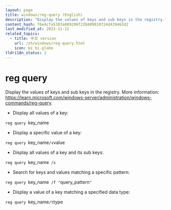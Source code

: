 ```yaml
---
layout: page
title: windows/reg-query (English)
description: "Display the values of keys and sub keys in the registry."
content_hash: f6e4cfa5383a889206f22b809810f24d439463d2
last_modified_at: 2023-11-12
related_topics:
  - title: 中文 version
    url: /zh/windows/reg-query.html
    icon: bi bi-globe
tldri18n_status: 2
---
```

# reg query

Display the values of keys and sub keys in the registry.
More information: <https://learn.microsoft.com/windows-server/administration/windows-commands/reg-query>.

- Display all values of a key:

`reg query `<span class="tldr-var badge badge-pill bg-dark-lm bg-white-dm text-white-lm text-dark-dm font-weight-bold">key_name</span>

- Display a specific value of a key:

`reg query `<span class="tldr-var badge badge-pill bg-dark-lm bg-white-dm text-white-lm text-dark-dm font-weight-bold">key_name</span>` /v `<span class="tldr-var badge badge-pill bg-dark-lm bg-white-dm text-white-lm text-dark-dm font-weight-bold">value</span>

- Display all values of a key and its sub keys:

`reg query `<span class="tldr-var badge badge-pill bg-dark-lm bg-white-dm text-white-lm text-dark-dm font-weight-bold">key_name</span>` /s`

- Search for keys and values matching a specific pattern:

`reg query `<span class="tldr-var badge badge-pill bg-dark-lm bg-white-dm text-white-lm text-dark-dm font-weight-bold">key_name</span>` /f "`<span class="tldr-var badge badge-pill bg-dark-lm bg-white-dm text-white-lm text-dark-dm font-weight-bold">query_pattern</span>`"`

- Display a value of a key matching a specified data type:

`reg query `<span class="tldr-var badge badge-pill bg-dark-lm bg-white-dm text-white-lm text-dark-dm font-weight-bold">key_name</span>` /t `<span class="tldr-var badge badge-pill bg-dark-lm bg-white-dm text-white-lm text-dark-dm font-weight-bold">type</span>
